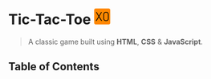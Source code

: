 # Tic-Tac-Toe ![logo](assets/favicons/favicon-32x32.png)

> A classic game built using **HTML**, **CSS** & **JavaScript**.

## Table of Contents


